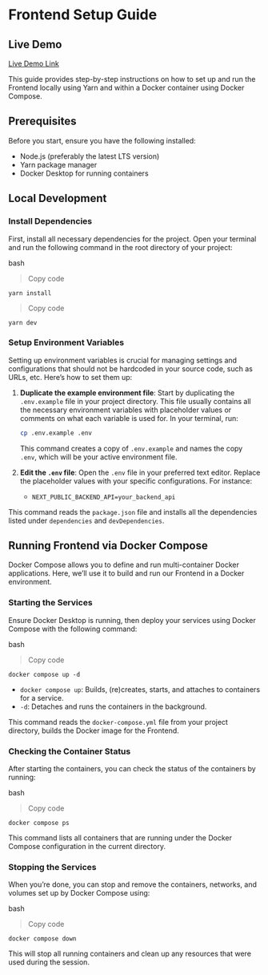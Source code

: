 # Frontend Setup Guide
## Live Demo

[Live Demo Link](https://web-post.anoncheck.uk)

This guide provides step-by-step instructions on how to set up and run the Frontend locally using Yarn and within a Docker container using Docker Compose.

## Prerequisites

Before you start, ensure you have the following installed:

- Node.js (preferably the latest LTS version)
- Yarn package manager
- Docker Desktop for running containers

## Local Development

### Install Dependencies

First, install all necessary dependencies for the project. Open your terminal and run the following command in the root directory of your project:

bash

> Copy code

    yarn install

> Copy code

    yarn dev

### Setup Environment Variables

Setting up environment variables is crucial for managing settings and configurations that should not be hardcoded in your source code, such as URLs, etc. Here’s how to set them up:

1. **Duplicate the example environment file**: Start by duplicating the `.env.example` file in your project directory. This file usually contains all the necessary environment variables with placeholder values or comments on what each variable is used for. In your terminal, run:

    ```bash
    cp .env.example .env
    ```

    This command creates a copy of `.env.example` and names the copy `.env`, which will be your active environment file.

2. **Edit the `.env` file**: Open the `.env` file in your preferred text editor. Replace the placeholder values with your specific configurations. For instance:

    - `NEXT_PUBLIC_BACKEND_API=your_backend_api`

This command reads the `package.json` file and installs all the dependencies listed under `dependencies` and `devDependencies`.

## Running Frontend via Docker Compose

Docker Compose allows you to define and run multi-container Docker applications. Here, we’ll use it to build and run our Frontend in a Docker environment.

### Starting the Services

Ensure Docker Desktop is running, then deploy your services using Docker Compose with the following command:

bash

> Copy code

    docker compose up -d

- `docker compose up`: Builds, (re)creates, starts, and attaches to containers for a service.
- `-d`: Detaches and runs the containers in the background.

This command reads the `docker-compose.yml` file from your project directory, builds the Docker image for the Frontend.

### Checking the Container Status

After starting the containers, you can check the status of the containers by running:

bash

> Copy code

    docker compose ps

This command lists all containers that are running under the Docker Compose configuration in the current directory.

### Stopping the Services

When you’re done, you can stop and remove the containers, networks, and volumes set up by Docker Compose using:

bash

> Copy code

    docker compose down

This will stop all running containers and clean up any resources that were used during the session.
